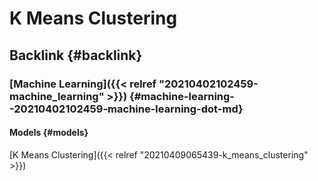 # K Means Clustering


## Backlink {#backlink}


### [Machine Learning]({{< relref "20210402102459-machine_learning" >}}) {#machine-learning--20210402102459-machine-learning-dot-md}


#### Models {#models}

[K Means Clustering]({{< relref "20210409065439-k_means_clustering" >}})

